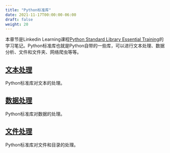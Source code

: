```yaml
---
title: "Python标准库"
date: 2021-11-17T00:00:00-06:00
draft: false
weight: 20
---
```


本章节是Linkedin Learning课程[Python Standard Library Essential Training](https://www.linkedin.com/learning/python-standard-library-essential-training/python-text-processing)的学习笔记。Python标准库也就是Python自带的一些库，可以进行文本处理、数据分析、文件和文件夹、网络爬虫等等。

## [文本处理](./processing_text)

Python标准库对文本的处理。

## [数据处理](./manipulating_data)

Python标准库对数据的处理。

## [文件处理](./files_and_directories)

Python标准库对文件和目录的处理。